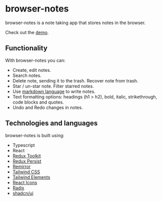 # browser-notes

browser-notes is a note taking app that stores notes in the browser.

Check out the [demo](https://browser-notes.vercel.app/).

## Functionality

With browser-notes you can:

- Create, edit notes.
- Search notes.
- Delete note, sending it to the trash. Recover note from trash.
- Star / un-star note. Filter starred notes.
- Use [markdown language](https://www.markdownguide.org/) to write notes.
- Text formatting options: headings (h1 > h2), bold, italic, strikethrough, code blocks and quotes.
- Undo and Redo changes in notes.

## Technologies and languages

browser-notes is built using:

- Typescript
- React
- [Redux Toolkit](https://redux-toolkit.js.org/)
- [Redux Persist](https://www.npmjs.com/package/redux-persist)
- [Remirror](https://remirror.io/)
- [Tailwind CSS](https://tailwindcss.com/)
- [Tailwind Elements](https://tailwind-elements.com/)
- [React Icons](https://react-icons.github.io/)
- [Radix](https://www.radix-ui.com/docs/primitives/overview/introduction)
- [shadcn/ui](https://ui.shadcn.com/)
